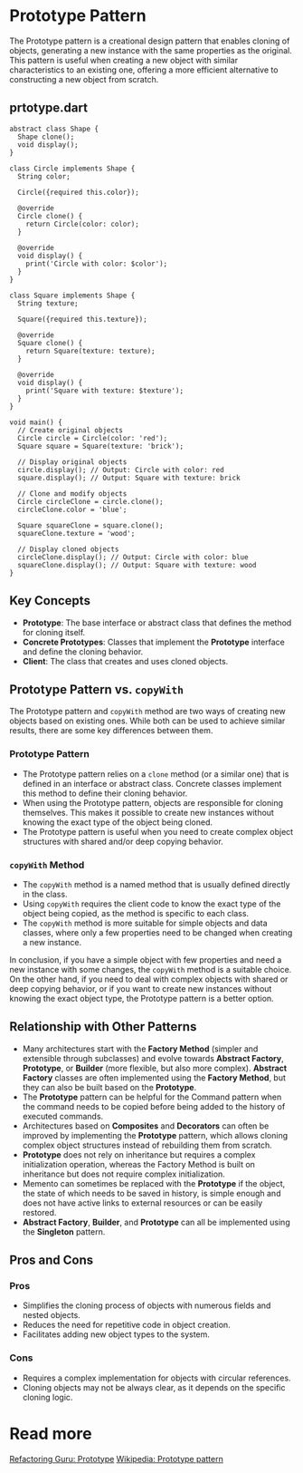 # Prototype Pattern

The Prototype pattern is a creational design pattern that enables cloning of objects, generating a new instance with the same properties as the original. This pattern is useful when creating a new object with similar characteristics to an existing one, offering a more efficient alternative to constructing a new object from scratch.

## prtotype.dart
```
abstract class Shape {
  Shape clone();
  void display();
}

class Circle implements Shape {
  String color;

  Circle({required this.color});

  @override
  Circle clone() {
    return Circle(color: color);
  }

  @override
  void display() {
    print('Circle with color: $color');
  }
}

class Square implements Shape {
  String texture;

  Square({required this.texture});

  @override
  Square clone() {
    return Square(texture: texture);
  }

  @override
  void display() {
    print('Square with texture: $texture');
  }
}

void main() {
  // Create original objects
  Circle circle = Circle(color: 'red');
  Square square = Square(texture: 'brick');

  // Display original objects
  circle.display(); // Output: Circle with color: red
  square.display(); // Output: Square with texture: brick

  // Clone and modify objects
  Circle circleClone = circle.clone();
  circleClone.color = 'blue';

  Square squareClone = square.clone();
  squareClone.texture = 'wood';

  // Display cloned objects
  circleClone.display(); // Output: Circle with color: blue
  squareClone.display(); // Output: Square with texture: wood
}
```

## Key Concepts
- **Prototype**: The base interface or abstract class that defines the method for cloning itself.
- **Concrete Prototypes**: Classes that implement the **Prototype** interface and define the cloning behavior.
- **Client**: The class that creates and uses cloned objects.

## Prototype Pattern vs. `copyWith`
The Prototype pattern and `copyWith` method are two ways of creating new objects based on existing ones. While both can be used to achieve similar results, there are some key differences between them.

### Prototype Pattern
- The Prototype pattern relies on a `clone` method (or a similar one) that is defined in an interface or abstract class. Concrete classes implement this method to define their cloning behavior.
- When using the Prototype pattern, objects are responsible for cloning themselves. This makes it possible to create new instances without knowing the exact type of the object being cloned.
- The Prototype pattern is useful when you need to create complex object structures with shared and/or deep copying behavior.

### `copyWith` Method
- The `copyWith` method is a named method that is usually defined directly in the class.
- Using `copyWith` requires the client code to know the exact type of the object being copied, as the method is specific to each class.
- The `copyWith` method is more suitable for simple objects and data classes, where only a few properties need to be changed when creating a new instance.

In conclusion, if you have a simple object with few properties and need a new instance with some changes, the `copyWith` method is a suitable choice. On the other hand, if you need to deal with complex objects with shared or deep copying behavior, or if you want to create new instances without knowing the exact object type, the Prototype pattern is a better option.


## Relationship with Other Patterns

- Many architectures start with the **Factory Method** (simpler and extensible through subclasses) and evolve towards **Abstract Factory**, **Prototype**, or **Builder** (more flexible, but also more complex).
**Abstract Factory** classes are often implemented using the **Factory Method**, but they can also be built based on the **Prototype**.
- The **Prototype** pattern can be helpful for the Command pattern when the command needs to be copied before being added to the history of executed commands.
- Architectures based on **Composites** and **Decorators** can often be improved by implementing the **Prototype** pattern, which allows cloning complex object structures instead of rebuilding them from scratch.
- **Prototype** does not rely on inheritance but requires a complex initialization operation, whereas the Factory Method is built on inheritance but does not require complex initialization.
- Memento can sometimes be replaced with the **Prototype** if the object, the state of which needs to be saved in history, is simple enough and does not have active links to external resources or can be easily restored.
- **Abstract Factory**, **Builder**, and **Prototype** can all be implemented using the **Singleton** pattern.

## Pros and Cons

### Pros
- Simplifies the cloning process of objects with numerous fields and nested objects.
- Reduces the need for repetitive code in object creation.
- Facilitates adding new object types to the system.

### Cons
- Requires a complex implementation for objects with circular references.
- Cloning objects may not be always clear, as it depends on the specific cloning logic.

# Read more
[Refactoring Guru: Prototype](https://refactoring.guru/design-patterns/prototype)
[Wikipedia: Prototype pattern](https://en.wikipedia.org/wiki/Prototype_pattern)